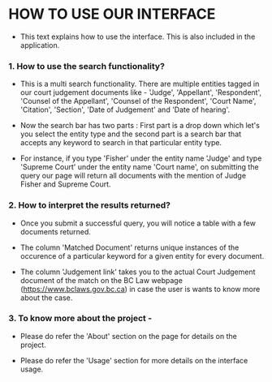 # HOW TO USE OUR INTERFACE

- This text explains how to use the interface. This is also included in the application.


### 1. How to use the search functionality?

- This is a multi search functionality. There are multiple entities tagged in our court judgement documents like - 'Judge', 'Appellant', 'Respondent', 'Counsel of the Appellant', 'Counsel of the Respondent', 'Court Name', 'Citation', 'Section', 'Date of Judgement' and 'Date of hearing'.

- Now the search bar has two parts : First part is a drop down which let's you select the entity type and the second part is a search bar that accepts any keyword to search in that particular entity type.

- For instance, if you type 'Fisher' under the entity name 'Judge' and type 'Supreme Court' under the entity name 'Court name', on submitting the query our page will return all documents with the mention of Judge Fisher and Supreme Court.

### 2. How to interpret the results returned?

- Once you submit a successful query, you will notice a table with a few documents returned.

- The column 'Matched Document' returns unique instances of the occurence of a particular keyword for a given entity for every document.

- The column 'Judgement link' takes you to the actual Court Judgement document of the match on the BC Law webpage (https://www.bclaws.gov.bc.ca) in case the user is wants to know more about the case.

### 3. To know more about the project - 

- Please do refer the 'About' section on the page for details on the project.

- Please do refer the 'Usage' section for more details on the interface usage. 

